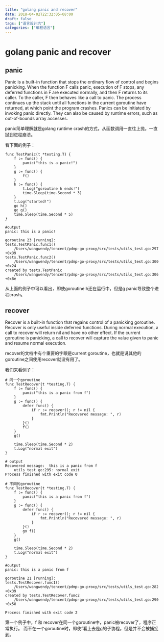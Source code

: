 ```yaml
---
title: "golang panic and recover"
date: 2018-04-02T22:32:05+08:00
draft: false
tags: ["语言设计坑"]
categories: ["编程语言"]
---
```


# golang panic and recover


## panic
Panic is a built-in function that stops the ordinary flow of control and begins panicking. When the function F calls panic, execution of F stops, any deferred functions in F are executed normally, and then F returns to its caller. To the caller, F then behaves like a call to panic. The process continues up the stack until all functions in the current goroutine have returned, at which point the program crashes. Panics can be initiated by invoking panic directly. They can also be caused by runtime errors, such as out-of-bounds array accesses.

panic简单理解就是golang runtime crash的方式，从函数调用一直往上抛，一直抛到进程崩溃。

看下面的例子：

```
func TestPanic(t *testing.T) {
	f := func() {
		panic("this is a panic!")
	}
	g := func() {
		f()
	}
	h := func() {
		t.Log("goroutine h ends!")
		time.Sleep(time.Second * 3)
	}
	t.Log("started!")
	go h()
	go g()
	time.Sleep(time.Second * 5)
}

#output 
panic: this is a panic!

goroutine 23 [running]:
tests.TestPanic.func1()
	/Users/wangwendy/tencent/pdmp-go-proxy/src/tests/utils_test.go:297 +0x39
tests.TestPanic.func2()
	/Users/wangwendy/tencent/pdmp-go-proxy/src/tests/utils_test.go:300 +0x24
created by tests.TestPanic
	/Users/wangwendy/tencent/pdmp-go-proxy/src/tests/utils_test.go:306 +0x8e
```

从上面的例子中可以看出，即使goroutine h还在运行中，但是g panic导致整个进程crash。

## recover

Recover is a built-in function that regains control of a panicking goroutine. Recover is only useful inside deferred functions. During normal execution, a call to recover will return nil and have no other effect. If the current goroutine is panicking, a call to recover will capture the value given to panic and resume normal execution.

recover的文档中有个重要的字眼是current goroutine，也就是说其他的goroutine之间使用recover就没有用了。

我们来看例子：

```
# 同一个goroutine
func TestRecover(t *testing.T) {
	f := func() {
		panic("this is a panic from f")
	}
	g := func() {
		defer func() {
			if r := recover(); r != nil {
				fmt.Println("Recovered message: ", r)
			}
		}()
		f()
	}
	g()

	time.Sleep(time.Second * 2)
	t.Log("normal exit")
}

# output
Recovered message:  this is a panic from f
	utils_test.go:295: normal exit
Process finished with exit code 0

# 不同的goroutine
func TestRecover(t *testing.T) {
	f := func() {
		panic("this is a panic from f")
	}
	g := func() {
		defer func() {
			if r := recover(); r != nil {
				fmt.Println("Recovered message: ", r)
			}
		}()
		go f()
	}
	g()

	time.Sleep(time.Second * 2)
	t.Log("normal exit")
}

#output 
panic: this is a panic from f

goroutine 21 [running]:
tests.TestRecover.func1()
	/Users/wangwendy/tencent/pdmp-go-proxy/src/tests/utils_test.go:282 +0x39
created by tests.TestRecover.func2
	/Users/wangwendy/tencent/pdmp-go-proxy/src/tests/utils_test.go:290 +0x58

Process finished with exit code 2
```

第一个例子中，f 和 recover在同一个goroutine中，panic被recover了，程序正常执行。
而不在一个goroutine时，即使f看上去是g的子协程，但是并不会被捕捉到。
